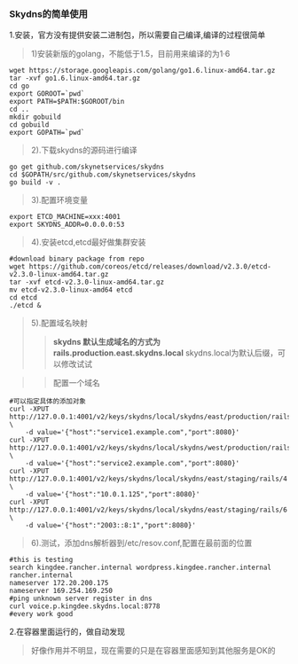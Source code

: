 ### Skydns的简单使用
1.安装，官方没有提供安装二进制包，所以需要自己编译,编译的过程很简单
>1)安装新版的golang，不能低于1.5，目前用来编译的为1·6
```shell
wget https://storage.googleapis.com/golang/go1.6.linux-amd64.tar.gz
tar -xvf go1.6.linux-amd64.tar.gz
cd go
export GOROOT=`pwd`
export PATH=$PATH:$GOROOT/bin
cd ..
mkdir gobuild
cd gobuild
export GOPATH=`pwd`
```
>2).下载skydns的源码进行编译
```shell
go get github.com/skynetservices/skydns
cd $GOPATH/src/github.com/skynetservices/skydns
go build -v .
```

>3).配置环境变量
```shell
export ETCD_MACHINE=xxx:4001
export SKYDNS_ADDR=0.0.0.0:53
```

>4).安装etcd,etcd最好做集群安装
```shell
#download binary package from repo
wget https://github.com/coreos/etcd/releases/download/v2.3.0/etcd-v2.3.0-linux-amd64.tar.gz
tar -xvf etcd-v2.3.0-linux-amd64.tar.gz
mv etcd-v2.3.0-linux-amd64 etcd
cd etcd
./etcd &
```

>5).配置域名映射
>> **skydns 默认生成域名的方式为rails.production.east.skydns.local** skydns.local为默认后缀，可以修改试试

>> 配置一个域名
```shell
#可以指定具体的添加对象
curl -XPUT http://127.0.0.1:4001/v2/keys/skydns/local/skydns/east/production/rails/1 \
    -d value='{"host":"service1.example.com","port":8080}'
curl -XPUT http://127.0.0.1:4001/v2/keys/skydns/local/skydns/west/production/rails/2 \
    -d value='{"host":"service2.example.com","port":8080}'
curl -XPUT http://127.0.0.1:4001/v2/keys/skydns/local/skydns/east/staging/rails/4 \
    -d value='{"host":"10.0.1.125","port":8080}'
curl -XPUT http://127.0.0.1:4001/v2/keys/skydns/local/skydns/east/staging/rails/6 \
    -d value='{"host":"2003::8:1","port":8080}'
```

>6).测试，添加dns解析器到/etc/resov.conf,配置在最前面的位置
```shell
#this is testing
search kingdee.rancher.internal wordpress.kingdee.rancher.internal rancher.internal
nameserver 172.20.200.175
nameserver 169.254.169.250
#ping unknown server register in dns
curl voice.p.kingdee.skydns.local:8778
#every work good
```

2.在容器里面运行的，做自动发现
> 好像作用并不明显，现在需要的只是在容器里面感知到其他服务是OK的
